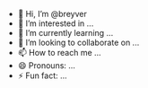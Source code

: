 - 👋 Hi, I’m @breyver
- 👀 I’m interested in ...
- 🌱 I’m currently learning ...
- 💞️ I’m looking to collaborate on ...
- 📫 How to reach me ...
- 😄 Pronouns: ...
- ⚡ Fun fact: ...

<!---
breyver/breyver is a ✨ special ✨ repository because its `README.md` (this file) appears on your GitHub profile.
You can click the Preview link to take a look at your changes.
--->
